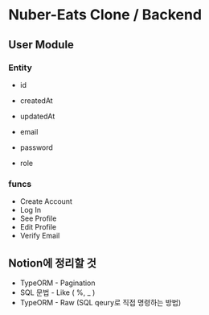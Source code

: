 # Nuber-Eats Clone / Backend

## User Module
### Entity
* id
* createdAt
* updatedAt

* email
* password
* role

### funcs
* Create Account
* Log In
* See Profile
* Edit Profile
* Verify Email


## Notion에 정리할 것
* TypeORM - Pagination
* SQL 문법 - Like ( %, _ )
* TypeORM - Raw (SQL qeury로 직접 명령하는 방법)
